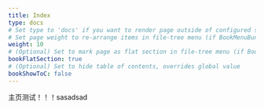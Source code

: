 ```yaml
---
title: Index
type: docs
# Set type to 'docs' if you want to render page outside of configured section or if you render section other than 'docs'
# Set page weight to re-arrange items in file-tree menu (if BookMenuBundle not set)
weight: 10
# (Optional) Set to mark page as flat section in file-tree menu (if BookMenuBundle not set)
bookFlatSection: true
# (Optional) Set to hide table of contents, overrides global value
bookShowToC: false
---
```


主页测试！！！sasadsad
